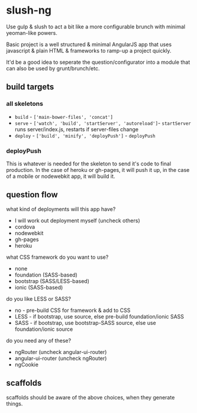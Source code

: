 
# slush-ng

Use gulp & slush to act a bit like a more configurable brunch with minimal yeoman-like powers.

Basic project is a well structured & minimal AngularJS app that uses javascript & plain HTML & frameworks to ramp-up a project quickly.

It'd be a good idea to seperate the question/configurator into a module that can also be used by grunt/brunch/etc.

## build targets

### all skeletons

*  `build` - `['main-bower-files', 'concat']`
*  `serve` - `['watch', 'build', 'startServer', 'autoreload']`- `startServer` runs server/index.js, restarts if server-files change
*  `deploy` - `['build', 'minify', 'deployPush']` - `deployPush`

### deployPush

This is whatever is needed for the skeleton to send it's code to final production.  In the case of heroku or gh-pages, it will push it up, in the case of a mobile or nodewebkit app, it will build it.


## question flow

what kind of deployments will this app have?

*  I will work out deployment myself (uncheck others)
*  cordova
*  nodewebkit
*  gh-pages
*  heroku


what CSS framework do you want to use?

*  none
*  foundation (SASS-based)
*  bootstrap  (SASS/LESS-based)
*  ionic (SASS-based)


do you like LESS or SASS?

*  no - pre-build CSS for framework & add to CSS
*  LESS - if bootstrap, use source, else pre-build foundation/ionic SASS
*  SASS - if bootstrap, use bootstrap-SASS source, else use foundation/ionic source


do you need any of these?

*  ngRouter (uncheck angular-ui-router)
*  angular-ui-router (uncheck ngRouter)
*  ngCookie

## scaffolds

scaffolds should be aware of the above choices, when they generate things.